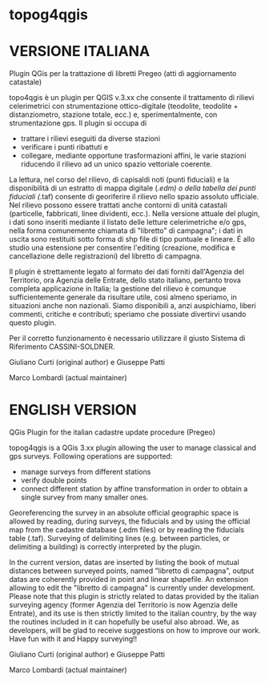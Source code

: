 topog4qgis
==========
VERSIONE ITALIANA
=================
Plugin QGis per la trattazione di libretti Pregeo (atti di aggiornamento catastale)

topo4qgis è un plugin per QGIS v.3.xx che consente il trattamento di rilievi celerimetrici con strumentazione ottico-digitale (teodolite, teodolite + distanziometro, stazione totale, ecc.) e, sperimentalmente, con strumentazione gps.
Il plugin si occupa di
- trattare i rilievi eseguiti da diverse stazioni
- verificare i punti ribattuti e
- collegare, mediante opportune trasformazioni affini, le varie stazioni riducendo il rilievo ad un unico spazio vettoriale coerente.

La lettura, nel corso del rilievo, di capisaldi noti (punti fiduciali) e la disponibilità di un estratto di mappa digitale (*.edm) o della tabella dei punti fiduciali (*.taf) consente di georiferire il rilievo nello spazio assoluto ufficiale.
Nel rilievo possono essere trattati anche contorni di unità catastali (particelle, fabbricati, linee dividenti, ecc.).
Nella versione attuale del plugin, i dati sono inseriti mediante il listato delle letture celerimetriche e/o gps, nella forma comunemente chiamata di "libretto" di campagna"; i dati in uscita sono restituiti sotto forma di shp file di tipo puntuale e lineare.
É allo studio una estensione per consentire l'editing (creazione, modifica e cancellazione delle registrazioni) del libretto di campagna.

Il plugin è strettamente legato al formato dei dati forniti dall'Agenzia del Territorio, ora Agenzia delle Entrate, dello stato italiano, pertanto trova completa applicazione in Italia;
la gestione del rilievo è comunque sufficientemente generale da risultare utile, così almeno speriamo, in situazioni anche non nazionali.
Siamo disponibili a, anzi auspichiamo, liberi commenti, critiche e contributi; speriamo che possiate divertirvi usando questo plugin.

Per il corretto funzionamento è necessario utilizzare il giusto Sistema di Riferimento CASSINI-SOLDNER.

Giuliano Curti (original author) e Giuseppe Patti

Marco Lombardi (actual maintainer)

ENGLISH VERSION
===============
QGis Plugin for the italian cadastre update procedure (Pregeo)

topog4qgis is a QGis 3.xx plugin allowing the user to manage classical and gps surveys.
Following operations are supported:
- manage surveys from different stations
- verify double points
- connect different station by affine transformation in order to obtain a single survey from many smaller ones.

Georeferencing the survey in an absolute official geographic space is allowed by reading, during surveys, the fiducials and by using the official map from the cadastre database (.edm files) or by reading the fiducials table (.taf).
Surveying of delimiting lines (e.g. between particles, or delimiting a building) is correctly interpreted by the plugin.

In the current version, datas are inserted by listing the book of mutual distances between surveyed points, named "libretto di campagna", output datas are coherently provided in point and linear shapefile.
An extension allowing to edit the "libretto di campagna" is currently under development.
Please note that this plugin is strictly related to datas provided by the italian surveying agency (former Agenzia del Territorio is now Agenzia delle Entrate), and its use is then strictly limited to the italian country, by the way the routines included in it can hopefully be useful also abroad.
We, as developers, will be glad to receive suggestions on how to improve our work. Have fun with it and Happy surveying!!

Giuliano Curti (original author) e Giuseppe Patti

Marco Lombardi (actual maintainer)